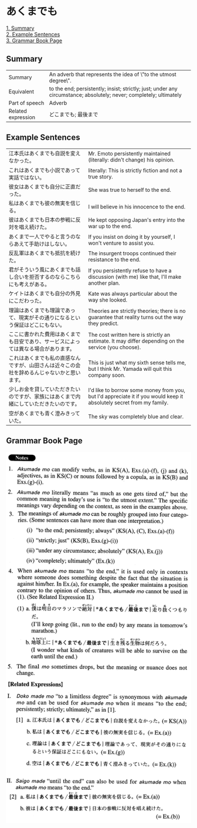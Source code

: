# あくまでも

[1. Summary](#summary)<br>
[2. Example Sentences](#example-sentences)<br>
[3. Grammar Book Page](#grammar-book-page)<br>


## Summary

<table><tr>   <td>Summary</td>   <td>An adverb that represents the idea of \"to the utmost degree\".</td></tr><tr>   <td>Equivalent</td>   <td>to the end; persistently; insist; strictly; just; under any circumstance; absolutely; never; completely; ultimately</td></tr><tr>   <td>Part of speech</td>   <td>Adverb</td></tr><tr>   <td>Related expression</td>   <td>どこまでも; 最後まで</td></tr></table>

## Example Sentences

<table><tr>   <td>江本氏はあくまでも自説を変えなかった。</td>   <td>Mr. Emoto persistently maintained (literally: didn't change) his opinion.</td></tr><tr>   <td>これはあくまでも小説であって実話ではない。</td>   <td>literally: This is strictly fiction and not a true story.</td></tr><tr>   <td>彼女はあくまでも自分に正直だった。</td>   <td>She was true to herself to the end.</td></tr><tr>   <td>私はあくまでも彼の無実を信じる。</td>   <td>I will believe in his innocence to the end.</td></tr><tr>   <td>彼はあくまでも日本の参戦に反対を唱え続けた。</td>   <td>He kept opposing Japan's entry into the war up to the end.</td></tr><tr>   <td>あくまで一人でやると言うのならあえて手助けはしない。</td>   <td>If you insist on doing it by yourself, I won't venture to assist you.</td></tr><tr>   <td>反乱軍はあくまでも抵抗を続けた。</td>   <td>The insurgent troops continued their resistance to the end.</td></tr><tr>   <td>君がそういう風にあくまでも話し合いを拒否するのならこちらにも考えがある。</td>   <td>If you persistently refuse to have a discussion (with me) like that, I'll make another plan.</td></tr><tr>   <td>ケイトはあくまでも自分の外見にこだわった。</td>   <td>Kate was always particular about the way she looked.</td></tr><tr>   <td>理論はあくまでも理論であって、現実がその通りになるという保証はどこにもない。</td>   <td>Theories are strictly theories; there is no guarantee that reality turns out the way they predict.</td></tr><tr>   <td>ここに書かれた費用はあくまでも目安であり、サービスによっては異なる場合があります。</td>   <td>The cost written here is strictly an estimate. It may differ depending on the service (you choose).</td></tr><tr>   <td>これはあくまでも私の直感なんですが、山田さんは近々この会社を辞めるんじゃないかと思います。</td>   <td>This is just what my sixth sense tells me, but I think Mr. Yamada will quit this company soon.</td></tr><tr>   <td>少しお金を貸していただきたいのですが、家族にはあくまで内緒にしていただきたいのです。</td>   <td>I'd like to borrow some money from you, but I'd appreciate it if you would keep it absolutely secret from my family.</td></tr><tr>   <td>空があくまでも青く澄みきっていた。</td>   <td>The sky was completely blue and clear.</td></tr></table>

## Grammar Book Page

![](../img/Advancedあくまでも.png)

